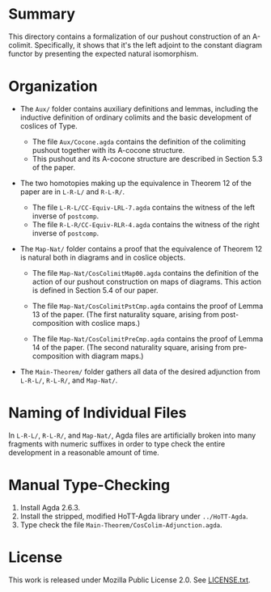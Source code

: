# Summary

This directory contains a formalization of our pushout construction
of an A-colimit. Specifically, it shows that it's the left adjoint
to the constant diagram functor by presenting the expected natural
isomorphism.

# Organization

- The `Aux/` folder contains auxiliary definitions and lemmas,
  including the inductive definition of ordinary colimits and
  the basic development of coslices of Type.

  - The file `Aux/Cocone.agda` contains the definition of
    the colimiting pushout together with its A-cocone structure.
  - This pushout and its A-cocone structure are described
    in Section 5.3 of the paper.

- The two homotopies making up the equivalence in Theorem 12
  of the paper are in `L-R-L/` and `R-L-R/`.

  - The file `L-R-L/CC-Equiv-LRL-7.agda` contains the witness
    of the left inverse of `postcomp`.
  - The file `R-L-R/CC-Equiv-RLR-4.agda` contains the
    witness of the right inverse of `postcomp`.

- The `Map-Nat/` folder contains a proof that the equivalence of
  Theorem 12 is natural both in diagrams and in coslice objects.

  - The file `Map-Nat/CosColimitMap00.agda` contains the definition
    of the action of our pushout construction on maps of diagrams.
    This action is defined in Section 5.4 of our paper.

  - The file `Map-Nat/CosColimitPstCmp.agda` contains the proof
    of Lemma 13 of the paper. (The first naturality square, arising
    from post-composition with coslice maps.)

  - The file `Map-Nat/CosColimitPreCmp.agda` contains the proof
    of Lemma 14 of the paper. (The second naturality square,
    arising from pre-composition with diagram maps.)

- The `Main-Theorem/` folder gathers all data of the desired
  adjunction from `L-R-L/`, `R-L-R/`, and `Map-Nat/`.

# Naming of Individual Files

In `L-R-L/`, `R-L-R/`, and `Map-Nat/`, Agda files are artificially
broken into many fragments with numeric suffixes in order to type
check the entire development in a reasonable amount of time.

# Manual Type-Checking

1. Install Agda 2.6.3.
2. Install the stripped, modified HoTT-Agda library under `../HoTT-Agda`.
3. Type check the file `Main-Theorem/CosColim-Adjunction.agda`.

# License

This work is released under Mozilla Public License 2.0.
See [LICENSE.txt](LICENSE.txt).
